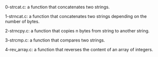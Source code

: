 0-strcat.c: a function that concatenates two strings.

1-strncat.c: a function that concatenates two strings depending on the number of bytes.

2-strncpy.c: a function that copies n bytes from string to another string.

3-strcmp.c: a function that compares two strings.

4-rev_array.c: a function that reverses the content of an array of integers.
